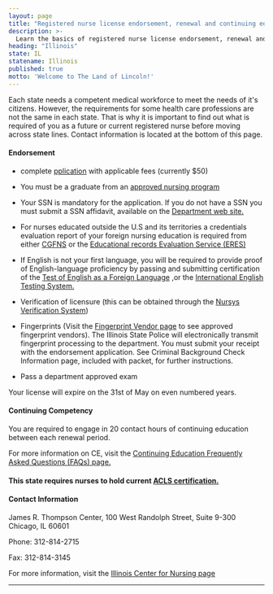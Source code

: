 ```yaml
---
layout: page
title: "Registered nurse license endorsement, renewal and continuing education in Illinois | ACLS Training Center"
description: >-
  Learn the basics of registered nurse license endorsement, renewal and continuing education in Illinois.
heading: "Illinois"
state: IL
statename: Illinois
published: true
motto: 'Welcome to The Land of Lincoln!'
---
```


Each state needs a competent medical workforce to meet the needs of it's
citizens. However, the requirements for some health care professions are
not the same in each state. That is why it is important to find out what
is required of you as a future or current registered nurse before moving
across state lines. Contact information is located at the bottom of this
page.

#### Endorsement

-   complete
    [pplication](https://www.idfpr.com/Renewals/Apply/Forms/RN-EN.pdf)
    with applicable fees (currently \$50)

-   You must be a graduate from an [approved nursing
    program](https://www.idfpr.com/renewals/ssn_afft.pdf)

-   Your SSN is mandatory for the application. If you do not have a SSN
    you must submit a SSN affidavit, available on the [Department web
    site.](https://www.idfpr.com/renewals/ssn_afft.pdf)
-   For nurses educated outside the U.S and its territories a
    credentials evaluation report of your foreign nursing education is
    required from either [CGFNS](https://www.cgfns.org/) or the
    [Educational records Evaluation Service
    (ERES)](https://www.eres.com/)
-   If English is not your first language, you will be required to
    provide proof of English-language proficiency by passing and
    submitting certification of the [Test of English as a Foreign
    Language](https://www.ets.org/toefl) ,or the [International English
    Testing System.](https://www.ielts.org/)
-   Verification of licensure (this can be obtained through the [Nursys
    Verification System](https://www.nursys.com/))

-   Fingerprints (Visit the [Fingerprint Vendor
    page](https://www.idfpr.com/LicenseLookUp/fingerprintlist.asp) to
    see approved fingerprint vendors). The Illinois State Police will
    electronically transmit fingerprint processing to the department.
    You must submit your receipt with the endorsement application. See
    Criminal Background Check Information page, included with packet,
    for further instructions.

-   Pass a department approved exam

Your license will expire on the 31st of May on even numbered years.

#### Continuing Competency

You are required to engage in 20 contact hours of continuing education
between each renewal period.

For more information on CE, visit the [Continuing Education Frequently
Asked Questions (FAQs)
page.](http://nursing.illinois.gov/PDF/2015-04_IL_RN_CE_Relicensure_FAQ.pdf)

#### This state requires nurses to hold current [ACLS certification.](https://www.acls.net/illinois-acls-pals-bls.htm)

#### Contact Information

James R. Thompson Center, 100 West Randolph Street, Suite 9-300
Chicago, IL 60601

Phone: 312-814-2715

Fax: 312-814-3145

For more information, visit the [Illinois Center for Nursing
page](http://nursing.illinois.gov/)

* * * * *
